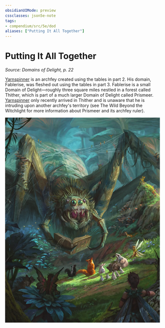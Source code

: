 ```yaml
---
obsidianUIMode: preview
cssclasses: json5e-note
tags:
- compendium/src/5e/dod
aliases: ["Putting It All Together"]
---
```

# Putting It All Together
*Source: Domains of Delight, p. 22* 

[Yarnspinner](Mechanics/bestiary/npc/yarnspinner-dod.md) is an archfey created using the tables in part 2. His domain, Fablerise, was fleshed out using the tables in part 3. Fablerise is a small Domain of Delight—roughly three square miles nestled in a forest called Thither, which is part of a much larger Domain of Delight called Prismeer. [Yarnspinner](Mechanics/bestiary/npc/yarnspinner-dod.md) only recently arrived in Thither and is unaware that he is intruding upon another archfey's territory (see The Wild Beyond the Witchlight for more information about Prismeer and its archfey ruler).

![Yarnspinner is an archfey ...](https://raw.githubusercontent.com/5etools-mirror-3/5etools-img/main/book/DoD/010.webp#center "Yarnspinner is an archfey who loves to tell stories.")